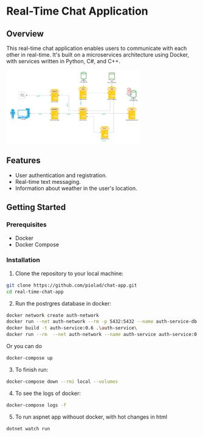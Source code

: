 # Real-Time Chat Application

## Overview

This real-time chat application enables users to communicate with each other in real-time. It's built on a microservices architecture using Docker, with services written in Python, C#, and C++.

<img src="./docs/general-design.png" alt="General design" width="70%"  align="center" />

## Features

- User authentication and registration.
- Real-time text messaging.
- Information about weather in the user's location.

## Getting Started

### Prerequisites

- Docker
- Docker Compose

### Installation

1. Clone the repository to your local machine:

```bash
git clone https://github.com/piolad/chat-app.git
cd real-time-chat-app
```

2. Run the postrgres database in docker:

```bash
docker network create auth-network
docker run --net auth-network --rm -p 5432:5432 --name auth-service-db -e POSTGRES_PASSWORD=mysecretpassword -d postgres
docker build -t auth-service:0.6 .\auth-service\
docker run --rm  --net auth-network --name auth-service auth-service:0.6
```

Or you can do  
```bash
docker-compose up
```

3. To finish run:
```bash
docker-compose down --rmi local --volumes
```
4. To see the logs of docker:
```bash
docker-compose logs -f
```
5. To run aspnet app withouot docker, with hot changes in html
```bash
dotnet watch run
```
